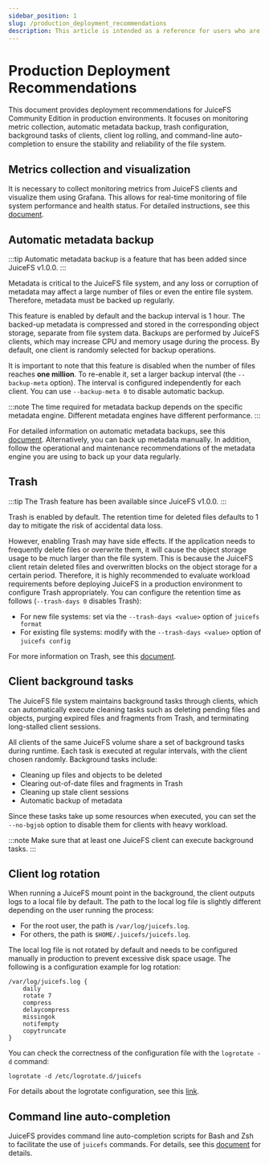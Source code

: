 ```yaml
---
sidebar_position: 1
slug: /production_deployment_recommendations
description: This article is intended as a reference for users who are about to deploy JuiceFS to a production environment and provides a series of environment configuration recommendations.
---
```


# Production Deployment Recommendations

This document provides deployment recommendations for JuiceFS Community Edition in production environments. It focuses on monitoring metric collection, automatic metadata backup, trash configuration, background tasks of clients, client log rolling, and command-line auto-completion to ensure the stability and reliability of the file system.

## Metrics collection and visualization

It is necessary to collect monitoring metrics from JuiceFS clients and visualize them using Grafana. This allows for real-time monitoring of file system performance and health status. For detailed instructions, see this [document](../administration/monitoring.md).

## Automatic metadata backup

:::tip
Automatic metadata backup is a feature that has been added since JuiceFS v1.0.0.
:::

Metadata is critical to the JuiceFS file system, and any loss or corruption of metadata may affect a large number of files or even the entire file system. Therefore, metadata must be backed up regularly.

This feature is enabled by default and the backup interval is 1 hour. The backed-up metadata is compressed and stored in the corresponding object storage, separate from file system data. Backups are performed by JuiceFS clients, which may increase CPU and memory usage during the process. By default, one client is randomly selected for backup operations.

It is important to note that this feature is disabled when the number of files reaches **one million**. To re-enable it, set a larger backup interval (the `--backup-meta` option). The interval is configured independently for each client. You can use `--backup-meta 0` to disable automatic backup.

:::note
The time required for metadata backup depends on the specific metadata engine. Different metadata engines have different performance.
:::

For detailed information on automatic metadata backups, see this [document](../administration/metadata_dump_load.md#backup-automatically). Alternatively, you can back up metadata manually. In addition, follow the operational and maintenance recommendations of the metadata engine you are using to back up your data regularly.

## Trash

:::tip
The Trash feature has been available since JuiceFS v1.0.0.
:::

Trash is enabled by default. The retention time for deleted files defaults to 1 day to mitigate the risk of accidental data loss.

However, enabling Trash may have side effects. If the application needs to frequently delete files or overwrite them, it will cause the object storage usage to be much larger than the file system. This is because the JuiceFS client retain deleted files and overwritten blocks on the object storage for a certain period. Therefore, it is highly recommended to evaluate workload requirements before deploying JuiceFS in a production environment to configure Trash appropriately. You can configure the retention time as follows (`--trash-days 0` disables Trash):

- For new file systems: set via the `--trash-days <value>` option of `juicefs format`
- For existing file systems: modify with the `--trash-days <value>` option of `juicefs config`

For more information on Trash, see this [document](../security/trash.md).

## Client background tasks

The JuiceFS file system maintains background tasks through clients, which can automatically execute cleaning tasks such as deleting pending files and objects, purging expired files and fragments from Trash, and terminating long-stalled client sessions.

All clients of the same JuiceFS volume share a set of background tasks during runtime. Each task is executed at regular intervals, with the client chosen randomly. Background tasks include:

- Cleaning up files and objects to be deleted
- Clearing out-of-date files and fragments in Trash
- Cleaning up stale client sessions
- Automatic backup of metadata

Since these tasks take up some resources when executed, you can set the `--no-bgjob` option to disable them for clients with heavy workload.

:::note
Make sure that at least one JuiceFS client can execute background tasks.
:::

## Client log rotation

When running a JuiceFS mount point in the background, the client outputs logs to a local file by default. The path to the local log file is slightly different depending on the user running the process:

- For the root user, the path is `/var/log/juicefs.log`.
- For others, the path is `$HOME/.juicefs/juicefs.log`.

The local log file is not rotated by default and needs to be configured manually in production to prevent excessive disk space usage. The following is a configuration example for log rotation:

```text title="/etc/logrotate.d/juicefs"
/var/log/juicefs.log {
    daily
    rotate 7
    compress
    delaycompress
    missingok
    notifempty
    copytruncate
}
```

You can check the correctness of the configuration file with the `logrotate -d` command:

```shell
logrotate -d /etc/logrotate.d/juicefs
```

For details about the logrotate configuration, see this [link](https://linux.die.net/man/8/logrotate).

## Command line auto-completion

JuiceFS provides command line auto-completion scripts for Bash and Zsh to facilitate the use of `juicefs` commands. For details, see this [document](../reference/command_reference.mdx#auto-completion) for details.
